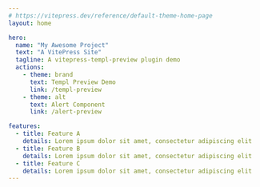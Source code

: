 ```yaml
---
# https://vitepress.dev/reference/default-theme-home-page
layout: home

hero:
  name: "My Awesome Project"
  text: "A VitePress Site"
  tagline: A vitepress-templ-preview plugin demo
  actions:
    - theme: brand
      text: Templ Preview Demo
      link: /templ-preview
    - theme: alt
      text: Alert Component
      link: /alert-preview

features:
  - title: Feature A
    details: Lorem ipsum dolor sit amet, consectetur adipiscing elit
  - title: Feature B
    details: Lorem ipsum dolor sit amet, consectetur adipiscing elit
  - title: Feature C
    details: Lorem ipsum dolor sit amet, consectetur adipiscing elit
---
```

